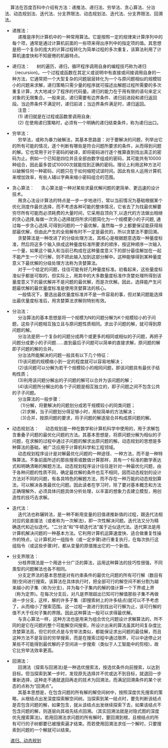 

<!-- 
一文图解分治算法和思想 
https://mp.weixin.qq.com/s/kRBAwF5xAV54AqdvmMLxAg
揭秘回溯算法 
https://mp.weixin.qq.com/s/yH6cLfOBjMJdbprdo3c4mg
拜托，别再问我贪心算法了！ 
https://mp.weixin.qq.com/s?__biz=MzI5MTU1MzM3MQ==&mid=2247483945&idx=1&sn=6f5b0d8c0ac60f40068986738d038a4d&scene=21#wechat_redirect
贪心算法
https://blog.csdn.net/qfikh/article/details/51959226
动态规划总结——经典问题总结
https://blog.csdn.net/qfikh/article/details/51954901
五大常用算法之五：分支限界法
https://blog.csdn.net/qfikh/article/details/51966332
五大常用算法之四：回溯法
https://blog.csdn.net/qfikh/article/details/51960331 
你说你会位运算，那你用位运算来解下八皇后问题吧 
https://mp.weixin.qq.com/s?__biz=MzI5MTU1MzM3MQ==&mid=2247483994&idx=1&sn=2baad696e0f74986195c3bcc7db3816e&scene=21#wechat_redirect
-->

&emsp; 算法在百度百科中介绍有方法：递推法、递归法、穷举法、贪心算法、分治法、动态规划法、迭代法、分支界限法、动态规划法、迭代法、分支界限法、回溯法。  

* 递推法：  
&emsp; 递推是序列计算机中的一种常用算法。它是按照一定的规律来计算序列中的每个项，通常是通过计算机前面的一些项来得出序列中的指定项的值。其思想是把一个复杂的庞大的计算过程转化为简单过程的多次重复，该算法利用了计算机速度快和不知疲倦的机器特点。  

* 递归法：
&emsp; 树的遍历，递归，循环程序调用自身的编程技巧称为递归（recursion)。一个过程或函数在其定义或说明中有直接或间接调用自身的一种方法，它通常把一个大型复杂的问题层层转化为一个与原问题相似的规模较小的问题来求解，递归策略只需少量的程序就可描述出解题过程所需要的多次重复计算，大大地减少了程序的代码量。递归的能力在于用有限的语句来定义对象的无限集合。一般来说，递归需要有边界条件、递归前进段和递归返回段。当边界条件不满足时，递归前进；当边界条件满足时，递归返回。  
&emsp; 注意：  
&emsp; (1) 递归就是在过程或函数里调用自身;  
&emsp; (2) 在使用递归策略时，必须有一个明确的递归结束条件，称为递归出口。  

* 穷举法：  
&emsp; 穷举法，或称为暴力破解法，其基本思路是：对于要解决的问题，列举出它的所有可能的情况，逐个判断有哪些是符合问题所要求的条件，从而得到问题的解。它也常用于对于密码的破译，即将密码进行逐个推算直到找出真正的密码为止。例如一个已知是四位并且全部由数字组成的密码，其可能共有10000种组合，因此最多尝试10000次就能找到正确的密码。理论上利用这种方法可以破解任何一种密码，问题只在于如何缩短试误时间。因此有些人运用计算机来增加效率，有些人辅以字典来缩小密码组合的范围。  

* 贪心算法：
&emsp; 贪心算法是一种对某些求最优解问题的更简单、更迅速的设计技术。  
&emsp; 用贪心法设计算法的特点是一步一步地进行，常以当前情况为基础根据某个优化测度作最优选择，而不考虑各种可能的整体情况，它省去了为找最优解要穷尽所有可能而必须耗费的大量时间，它采用自顶向下,以迭代的方法做出相继的贪心选择,每做一次贪心选择就将所求问题简化为一个规模更小的子问题, 通过每一步贪心选择,可得到问题的一个最优解，虽然每一步上都要保证能获得局部最优解，但由此产生的全局解有时不一定是最优的，所以贪婪法不要回溯。  
&emsp; 贪婪算法是一种改进了的分级处理方法，其核心是根据题意选取一种量度标准，然后将这多个输入排成这种量度标准所要求的顺序，按这种顺序一次输入一个量，如果这个输入和当前已构成在这种量度意义下的部分最佳解加在一起不能产生一个可行解，则不把此输入加到这部分解中。这种能够得到某种量度意义下最优解的分级处理方法称为贪婪算法。  
&emsp; 对于一个给定的问题，往往可能有好几种量度标准。初看起来，这些量度标准似乎都是可取的，但实际上，用其中的大多数量度标准作贪婪处理所得到该量度意义下的最优解并不是问题的最优解，而是次优解。因此，选择能产生问题最优解的最优量度标准是使用贪婪算法的核心。  
&emsp; 一般情况下，要选出最优量度标准并不是一件容易的事，但对某问题能选择出最优量度标准后，用贪婪算法求解则特别有效。  

* 分治法：  
&emsp; 分治算法的基本思想是将一个规模为N的问题分解为K个规模较小的子问题，这些子问题相互独立且与原问题性质相同。求出子问题的解，就可得到原问题的解。  
&emsp; 分治法是把一个复杂的问题分成两个或更多的相同或相似的子问题，再把子问题分成更小的子问题……直到最后子问题可以简单的直接求解，原问题的解即子问题的解的合并。  
&emsp; 分治法所能解决的问题一般具有以下几个特征：  
&emsp; (1)该问题的规模缩小到一定的程度就可以容易地解决；  
&emsp; (2)该问题可以分解为若干个规模较小的相同问题，即该问题具有最优子结构性质；  
&emsp; (3)利用该问题分解出的子问题的解可以合并为该问题的解；  
&emsp; (4)该问题所分解出的各个子问题是相互独立的，即子问题之间不包含公共的子子问题。  
&emsp; 分治算法的一般步骤：  
&emsp; （1)分解，将要解决的问题划分成若干规模较小的同类问题；  
&emsp; （2)求解，当子问题划分得足够小时，用较简单的方法解决；  
&emsp; （3)合并，按原问题的要求，将子问题的解逐层合并构成原问题的解。  

* 动态规划法：
&emsp; 动态规划是一种在数学和计算机科学中使用的，用于求解包含重叠子问题的最优化问题的方法。其基本思想是，将原问题分解为相似的子问题，在求解的过程中通过子问题的解求出原问题的解。动态规划的思想是多种算法的基础，被广泛应用于计算机科学和工程领域。  
&emsp; 动态规划程序设计是对解最优化问题的一种途径、一种方法，而不是一种特殊算法。不象前面所述的那些搜索或数值计算那样，具有一个标准的数学表达式和明确清晰的解题方法。动态规划程序设计往往是针对一种最优化问题，由于各种问题的性质不同，确定最优解的条件也互不相同，因而动态规划的设计方法对不同的问题，有各具特色的解题方法，而不存在一种万能的动态规划算法，可以解决各类最优化问题。因此读者在学习时，除了要对基本概念和方法正确理解外，必须具体问题具体分析处理，以丰富的想象力去建立模型，用创造性的技巧去求解。  

* 迭代法：  
&emsp; 迭代法也称辗转法，是一种不断用变量的旧值递推新值的过程，跟迭代法相对应的是直接法（或者称为一次解法)，即一次性解决问题。迭代法又分为精确迭代和近似迭代。“二分法”和“牛顿迭代法”属于近似迭代法。迭代算法是用计算机解决问题的一种基本方法。它利用计算机运算速度快、适合做重复性操作的特点，让计算机对一组指令（或一定步骤)进行重复执行，在每次执行这组指令（或这些步骤)时，都从变量的原值推出它的一个新值。  

* 分支界限法：  
&emsp; 分枝界限法是一个用途十分广泛的算法，运用这种算法的技巧性很强，不同类型的问题解法也各不相同。  
&emsp; 分支定界法的基本思想是对有约束条件的最优化问题的所有可行解（数目有限)空间进行搜索。该算法在具体执行时，把全部可行的解空间不断分割为越来越小的子集（称为分支)，并为每个子集内的解的值计算一个下界或上界（称为定界)。在每次分支后，对凡是界限超出已知可行解值那些子集不再做进一步分支，这样，解的许多子集（即搜索树上的许多结点)就可以不予考虑了，从而缩小了搜索范围。这一过程一直进行到找出可行解为止，该可行解的值不大于任何子集的界限。因此这种算法一般可以求得最优解。  
&emsp; 与贪心算法一样，这种方法也是用来为组合优化问题设计求解算法的，所不同的是它在问题的整个可能解空间搜索，所设计出来的算法虽其时间复杂度比贪婪算法高，但它的优点是与穷举法类似，都能保证求出问题的最佳解，而且这种方法不是盲目的穷举搜索，而是在搜索过程中通过限界，可以中途停止对某些不可能得到最优解的子空间进一步搜索（类似于人工智能中的剪枝)，故它比穷举法效率更高。  

* 回溯法：  
&emsp; 回溯法（探索与回溯法)是一种选优搜索法，按选优条件向前搜索，以达到目标。但当探索到某一步时，发现原先选择并不优或达不到目标，就退回一步重新选择，这种走不通就退回再走的技术为回溯法，而满足回溯条件的某个状态的点称为“回溯点”。  
&emsp; 其基本思想是，在包含问题的所有解的解空间树中，按照深度优先搜索的策略，从根结点出发深度探索解空间树。当探索到某一结点时，要先判断该结点是否包含问题的解，如果包含，就从该结点出发继续探索下去，如果该结点不包含问题的解，则逐层向其祖先结点回溯。（其实回溯法就是对隐式图的深度优先搜索算法)。若用回溯法求问题的所有解时，要回溯到根，且根结点的所有可行的子树都要已被搜索遍才结束。而若使用回溯法求任一个解时，只要搜索到问题的一个解就可以结束。  

&emsp; [递归、动态规划](/docs/java/function/recursion.md)  